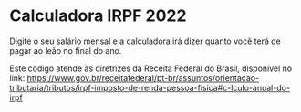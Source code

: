 # Calculadora IRPF 2022
Digite o seu salário mensal e a calculadora irá dizer quanto você terá de pagar ao leão no final do ano.

Este código atende às diretrizes da Receita Federal do Brasil, disponível no link: https://www.gov.br/receitafederal/pt-br/assuntos/orientacao-tributaria/tributos/irpf-imposto-de-renda-pessoa-fisica#c-lculo-anual-do-irpf

